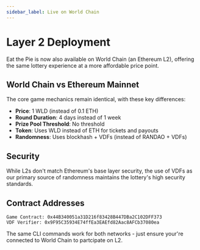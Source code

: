 ```yaml
---
sidebar_label: Live on World Chain
---
```


# Layer 2 Deployment

Eat the Pie is now also available on World Chain (an Ethereum L2), offering the same lottery experience at a more affordable price point.

## World Chain vs Ethereum Mainnet

The core game mechanics remain identical, with these key differences:

- **Price**: 1 WLD (instead of 0.1 ETH)
- **Round Duration**: 4 days instead of 1 week
- **Prize Pool Threshold**: No threshold
- **Token**: Uses WLD instead of ETH for tickets and payouts
- **Randomness**: Uses blockhash + VDFs (instead of RANDAO + VDFs)

## Security

While L2s don't match Ethereum's base layer security, the use of VDFs as our primary source of randomness maintains the lottery's high security standards.

## Contract Addresses

```
Game Contract: 0x44B340051a31D216f83428B447DBa2C102DFF373
VDF Verifier: 0x9F95C35934E74ffEa3EAEfd82Aac8AFCb37080ea
```

The same CLI commands work for both networks - just ensure your're connected to World Chain to partcipate on L2.
